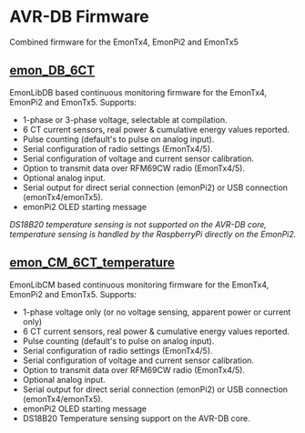 # AVR-DB Firmware

Combined firmware for the EmonTx4, EmonPi2 and EmonTx5

## [emon_DB_6CT](emon_DB_6CT)

EmonLibDB based continuous monitoring firmware for the EmonTx4, EmonPi2 and EmonTx5. Supports:

- 1-phase or 3-phase voltage, selectable at compilation.
- 6 CT current sensors, real power & cumulative energy values reported.
- Pulse counting (default's to pulse on analog input).
- Serial configuration of radio settings (EmonTx4/5).
- Serial configuration of voltage and current sensor calibration.
- Option to transmit data over RFM69CW radio (EmonTx4/5).
- Optional analog input.
- Serial output for direct serial connection (emonPi2) or USB connection (emonTx4/emonTx5).
- emonPi2 OLED starting message

*DS18B20 temperature sensing is not supported on the AVR-DB core, temperature sensing is handled by the RaspberryPi directly on the EmonPi2.* 

## [emon_CM_6CT_temperature](emon_CM_6CT_temperature)

EmonLibCM based continuous monitoring firmware for the EmonTx4, EmonPi2 and EmonTx5. Supports:

- 1-phase voltage only (or no voltage sensing, apparent power or current only)
- 6 CT current sensors, real power & cumulative energy values reported.
- Pulse counting (default's to pulse on analog input).
- Serial configuration of radio settings (EmonTx4/5).
- Serial configuration of voltage and current sensor calibration.
- Option to transmit data over RFM69CW radio (EmonTx4/5).
- Optional analog input.
- Serial output for direct serial connection (emonPi2) or USB connection (emonTx4/emonTx5).
- emonPi2 OLED starting message
- DS18B20 Temperature sensing support on the AVR-DB core.
